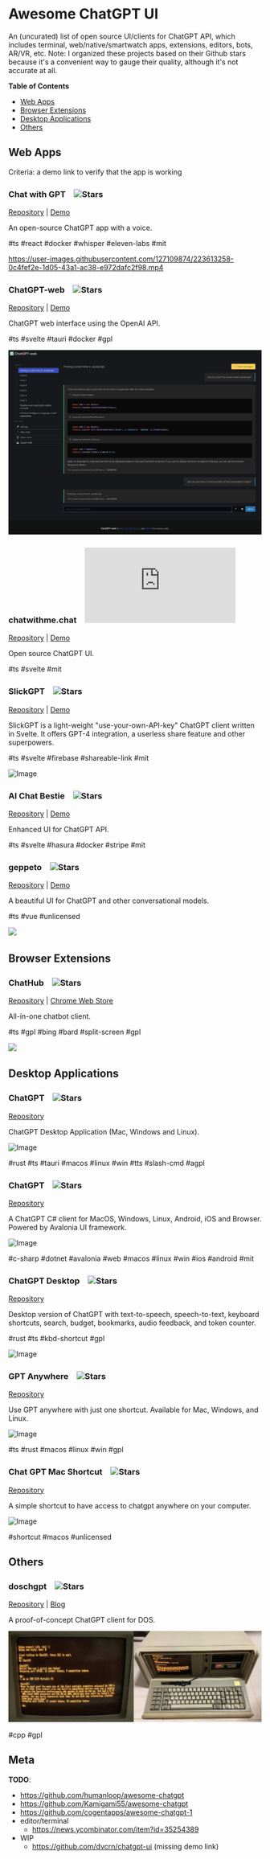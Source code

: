 # Awesome ChatGPT UI

An (uncurated) list of open source UI/clients for ChatGPT API, which includes terminal, web/native/smartwatch apps, extensions, editors, bots, AR/VR, etc. Note: I organized these projects based on their Github stars because it's a convenient way to gauge their quality, although it's not accurate at all.

**Table of Contents**
- [Web Apps](#web-apps)
- [Browser Extensions](#browser-extensions)
- [Desktop Applications](#desktop-applications)
- [Others](#others)


## Web Apps

Criteria: a demo link to verify that the app is working

### Chat with GPT　![Stars](https://img.shields.io/github/stars/cogentapps/chat-with-gpt)

[Repository](https://github.com/cogentapps/chat-with-gpt)  | [Demo](https://chatwithgpt.netlify.app/)

An open-source ChatGPT app with a voice.

#ts #react #docker #whisper #eleven-labs #mit

https://user-images.githubusercontent.com/127109874/223613258-0c4fef2e-1d05-43a1-ac38-e972dafc2f98.mp4

### ChatGPT-web　![Stars](https://img.shields.io/github/stars/Niek/chatgpt-web)

[Repository](https://github.com/Niek/chatgpt-web) | [Demo](https://niek.github.io/chatgpt-web/)

ChatGPT web interface using the OpenAI API.

#ts #svelte #tauri #docker #gpl

![Image](https://github.com/Niek/chatgpt-web/blob/main/.github/screenshot.png?raw=true)

### chatwithme.chat　![Stars](https://img.shields.io/github/stars/kierangilliam/chatwithme.chat)

[Repository](https://github.com/kierangilliam/chatwithme.chat) | [Demo](https://www.chatwithme.chat/)

Open source ChatGPT UI.

#ts #svelte #mit

### SlickGPT　![Stars](https://img.shields.io/github/stars/ShipBit/slickgpt)

[Repository](https://github.com/ShipBit/slickgpt) | [Demo](https://slickgpt.vercel.app/)

SlickGPT is a light-weight "use-your-own-API-key" ChatGPT client written in Svelte. It offers GPT-4 integration, a userless share feature and other superpowers.

#ts #svelte #firebase #shareable-link #mit

![Image](https://github.com/ShipBit/slickgpt/raw/main/static/docu/hero-image.png)

### AI Chat Bestie　![Stars](https://img.shields.io/github/stars/KTruong008/aichatbestie)

[Repository](https://github.com/KTruong008/aichatbestie) | [Demo](https://aichatbestie.com)

Enhanced UI for ChatGPT API.

#ts #svelte #hasura #docker #stripe #mit

### geppeto　![Stars](https://img.shields.io/github/stars/henrycunh/geppeto) 

[Repository](https://github.com/henrycunh/geppeto) | [Demo](https://geppeto.chat/)

A beautiful UI for ChatGPT and other conversational models.

#ts #vue #unlicensed

![](https://cdn.discordapp.com/attachments/1088960540593901578/1088960540749078538/image.png)

## Browser Extensions

### ChatHub　![Stars](https://img.shields.io/github/stars/chathub-dev/chathub)

[Repository](https://github.com/chathub-dev/chathub) | [Chrome Web Store](https://chrome.google.com/webstore/detail/chathub-all-in-one-chatbo/iaakpnchhognanibcahlpcplchdfmgma)

All-in-one chatbot client.

#ts #gpl #bing #bard #split-screen #gpl

<img src="https://github.com/chathub-dev/chathub/raw/main/screenshots/extension.png?raw=true" />

## Desktop Applications

### ChatGPT　![Stars](https://img.shields.io/github/stars/lencx/ChatGPT) 

[Repository](https://github.com/lencx/ChatGPT/)

ChatGPT Desktop Application (Mac, Windows and Linux).

![Image](https://github.com/lencx/ChatGPT/blob/main/assets/chatgpt.gif?raw=true)

#rust #ts #tauri #macos #linux #win #tts #slash-cmd #agpl

### ChatGPT　![Stars](https://img.shields.io/github/stars/wieslawsoltes/ChatGPT) 

[Repository](https://github.com/wieslawsoltes/ChatGPT)

A ChatGPT C# client for MacOS, Windows, Linux, Android, iOS and Browser. Powered by Avalonia UI framework.

![Image](https://user-images.githubusercontent.com/2297442/224843834-a58190df-3bdb-4722-b737-94e7adc87805.png)

#c-sharp #dotnet #avalonia #web #macos #linux #win #ios #android #mit

### ChatGPT Desktop　![Stars](https://img.shields.io/github/stars/chatgptui/desktop) 

[Repository](https://github.com/chatgptui/desktop)

Desktop version of ChatGPT with text-to-speech, speech-to-text, keyboard shortcuts, search, budget, bookmarks, audio feedback, and token counter.

#rust #ts #kbd-shortcut #gpl

![Image](https://user-images.githubusercontent.com/127208659/227193723-07f2dd92-ce20-4eb8-8c16-d6888c182033.png)

### GPT Anywhere　![Stars](https://img.shields.io/github/stars/JinayJain/gpt-anywhere) 

[Repository](https://github.com/JinayJain/gpt-anywhere/)

Use GPT anywhere with just one shortcut. Available for Mac, Windows, and Linux.

![Image](https://github.com//JinayJain/gpt-anywhere/raw/main/assets/readme_example.gif)

#ts #rust #macos #linux #win #gpl

### Chat GPT Mac Shortcut　![Stars](https://img.shields.io/github/stars/joshpauline/chatgpt-mac-shortcut) 

[Repository](https://github.com/joshpauline/chatgpt-mac-shortcut)

A simple shortcut to have access to chatgpt anywhere on your computer.

![Image](https://github.com/joshpauline/chatgpt-mac-shortcut/raw/master/data/shortcut_1.png)

#shortcut #macos #unlicensed

## Others

### doschgpt　![Stars](https://img.shields.io/github/stars/joshpauline/chatgpt-mac-shortcut) 

[Repository]() | [Blog](https://github.com/yeokm1/doschgpt)

A proof-of-concept ChatGPT client for DOS.

![Image](https://github.com/yeokm1/doschgpt/blob/master/images/doschgpt-front-combined.jpg?raw=true)

#cpp #gpl

## Meta

**TODO**:
- https://github.com/humanloop/awesome-chatgpt
- https://github.com/Kamigami55/awesome-chatgpt
- https://github.com/cogentapps/awesome-chatgpt-1
- editor/terminal
    - https://news.ycombinator.com/item?id=35254389
- WIP
    - https://github.com/dvcrn/chatgpt-ui (missing demo link)
